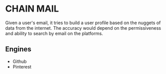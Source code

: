 # CHAIN MAIL

Given a user's email, it tries to build a user profile based on the
nuggets of data from the internet. The accuracy would depend on the
permissiveness  and ability to search by email on the platforms.

## Engines
- Github
- Pinterest

